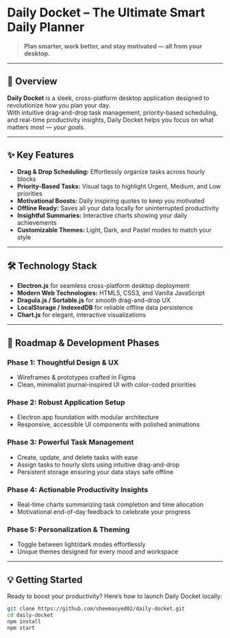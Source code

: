 # Daily Docket – The Ultimate Smart Daily Planner

> **Plan smarter, work better, and stay motivated — all from your desktop.**

---

## 🚀 Overview

**Daily Docket** is a sleek, cross-platform desktop application designed to revolutionize how you plan your day.  
With intuitive drag-and-drop task management, priority-based scheduling, and real-time productivity insights, Daily Docket helps you focus on what matters most — *your goals*.

---

## ✨ Key Features

- **Drag & Drop Scheduling:** Effortlessly organize tasks across hourly blocks  
- **Priority-Based Tasks:** Visual tags to highlight Urgent, Medium, and Low priorities  
- **Motivational Boosts:** Daily inspiring quotes to keep you motivated  
- **Offline Ready:** Saves all your data locally for uninterrupted productivity  
- **Insightful Summaries:** Interactive charts showing your daily achievements  
- **Customizable Themes:** Light, Dark, and Pastel modes to match your style  

---

## 🛠 Technology Stack

- **Electron.js** for seamless cross-platform desktop deployment  
- **Modern Web Technologies:** HTML5, CSS3, and Vanilla JavaScript  
- **Dragula.js / Sortable.js** for smooth drag-and-drop UX  
- **LocalStorage / IndexedDB** for reliable offline data persistence  
- **Chart.js** for elegant, interactive visualizations  

---

## 🎯 Roadmap & Development Phases

### Phase 1: Thoughtful Design & UX  
- Wireframes & prototypes crafted in Figma  
- Clean, minimalist journal-inspired UI with color-coded priorities  

### Phase 2: Robust Application Setup  
- Electron app foundation with modular architecture  
- Responsive, accessible UI components with polished animations  

### Phase 3: Powerful Task Management  
- Create, update, and delete tasks with ease  
- Assign tasks to hourly slots using intuitive drag-and-drop  
- Persistent storage ensuring your data stays safe offline  

### Phase 4: Actionable Productivity Insights  
- Real-time charts summarizing task completion and time allocation  
- Motivational end-of-day feedback to celebrate your progress  

### Phase 5: Personalization & Theming  
- Toggle between light/dark modes effortlessly  
- Unique themes designed for every mood and workspace  

---

## 💡 Getting Started

Ready to boost your productivity? Here’s how to launch Daily Docket locally:

```bash
git clone https://github.com/sheemasyed02/daily-docket.git
cd daily-docket
npm install
npm start
